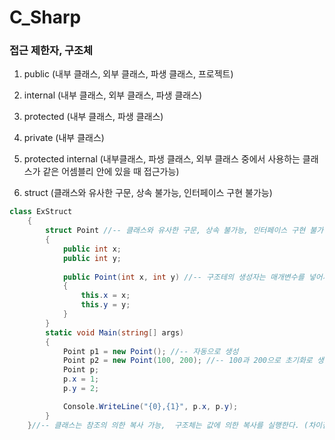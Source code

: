 # C_Sharp

### 접근 제한자, 구조체  
1. public (내부 클래스, 외부 클래스, 파생 클래스, 프로젝트)  
2. internal (내부 클래스, 외부 클래스, 파생 클래스)
3. protected (내부 클래스, 파생 클래스)
4. private (내부 클래스)  
5. protected internal (내부클래스, 파생 클래스, 외부 클래스 중에서 사용하는 클래스가 같은 어셈블리 안에 있을 때 접근가능)  

6. struct (클래스와 유사한 구문, 상속 불가능, 인터페이스 구현 불가능)

```cs
class ExStruct
    {
        struct Point //-- 클래스와 유사한 구문, 상속 불가능, 인터페이스 구현 불가능
        {
            public int x;
            public int y;
            
            public Point(int x, int y) //-- 구조테의 생성자는 매개변수를 넣어서 만들어야 한다. 
            {
                this.x = x;
                this.y = y;
            }
        }
        static void Main(string[] args)
        {
            Point p1 = new Point(); //-- 자동으로 생성
            Point p2 = new Point(100, 200); //-- 100과 200으로 초기화로 생성
            Point p;
            p.x = 1;
            p.y = 2;

            Console.WriteLine("{0},{1}", p.x, p.y);
        }
    }//-- 클래스는 참조의 의한 복사 가능,  구조체는 값에 의한 복사를 실행한다. (차이점)
```


